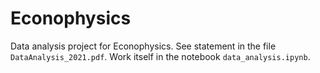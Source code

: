 # Econophysics
Data analysis project for Econophysics. See statement in the file `DataAnalysis_2021.pdf`. Work itself in the notebook `data_analysis.ipynb`.
